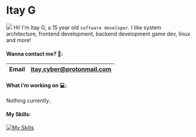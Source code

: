 # Itay G

<img src="https://cdn.jsdelivr.net/gh/Readme-Workflows/Readme-Icons@main/icons/gifs/wave.gif" /> Hi! I'm Itay G, a 15 year old ```software developer```. I like system architecture, frontend development, backend development game dev, linux and more!


#### Wanna contact me? 📱:

|Email| <itay.cyber@protonmail.com> | 
--- | --- 

#### What i'm working on 💻:

Nothing currently..

#### My Skills: 

[![My Skills](https://skills.thijs.gg/icons?i=js,html,css,cpp,cs,figma,git,java,nodejs,php,py,react,ts,unity)](https://skills.thijs.gg)
